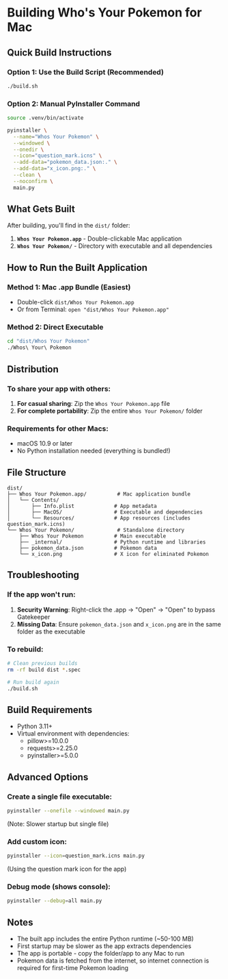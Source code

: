 # Building Who's Your Pokemon for Mac

## Quick Build Instructions

### Option 1: Use the Build Script (Recommended)
```bash
./build.sh
```

### Option 2: Manual PyInstaller Command
```bash
source .venv/bin/activate

pyinstaller \
  --name="Whos Your Pokemon" \
  --windowed \
  --onedir \
  --icon="question_mark.icns" \
  --add-data="pokemon_data.json:." \
  --add-data="x_icon.png:." \
  --clean \
  --noconfirm \
  main.py
```

## What Gets Built

After building, you'll find in the `dist/` folder:

1. **`Whos Your Pokemon.app`** - Double-clickable Mac application
2. **`Whos Your Pokemon/`** - Directory with executable and all dependencies

## How to Run the Built Application

### Method 1: Mac .app Bundle (Easiest)
- Double-click `dist/Whos Your Pokemon.app`
- Or from Terminal: `open "dist/Whos Your Pokemon.app"`

### Method 2: Direct Executable
```bash
cd "dist/Whos Your Pokemon"
./Whos\ Your\ Pokemon
```

## Distribution

### To share your app with others:

1. **For casual sharing**: Zip the `Whos Your Pokemon.app` file
2. **For complete portability**: Zip the entire `Whos Your Pokemon/` folder

### Requirements for other Macs:
- macOS 10.9 or later
- No Python installation needed (everything is bundled!)

## File Structure

```
dist/
├── Whos Your Pokemon.app/          # Mac application bundle
│   └── Contents/
│       ├── Info.plist             # App metadata
│       ├── MacOS/                 # Executable and dependencies
│       └── Resources/             # App resources (includes question_mark.icns)
└── Whos Your Pokemon/              # Standalone directory
    ├── Whos Your Pokemon          # Main executable
    ├── _internal/                 # Python runtime and libraries
    ├── pokemon_data.json          # Pokemon data
    └── x_icon.png                 # X icon for eliminated Pokemon
```

## Troubleshooting

### If the app won't run:
1. **Security Warning**: Right-click the .app → "Open" → "Open" to bypass Gatekeeper
2. **Missing Data**: Ensure `pokemon_data.json` and `x_icon.png` are in the same folder as the executable

### To rebuild:
```bash
# Clean previous builds
rm -rf build dist *.spec

# Run build again
./build.sh
```

## Build Requirements

- Python 3.11+
- Virtual environment with dependencies:
  - pillow>=10.0.0
  - requests>=2.25.0
  - pyinstaller>=5.0.0

## Advanced Options

### Create a single file executable:
```bash
pyinstaller --onefile --windowed main.py
```
(Note: Slower startup but single file)

### Add custom icon:
```bash
pyinstaller --icon=question_mark.icns main.py
```
(Using the question mark icon for the app)

### Debug mode (shows console):
```bash
pyinstaller --debug=all main.py
```

## Notes

- The built app includes the entire Python runtime (~50-100 MB)
- First startup may be slower as the app extracts dependencies
- The app is portable - copy the folder/app to any Mac to run
- Pokemon data is fetched from the internet, so internet connection is required for first-time Pokemon loading
